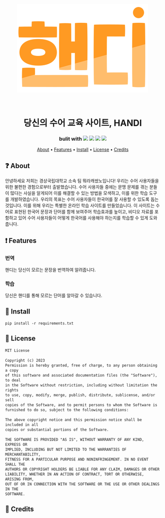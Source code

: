 <p align="center"><img src="static\image\logo\logo2.svg"></p>
<h1 align="center">
  <br>
  당신의 수어 교육 사이트, HANDI
  <br>
</h1>

<h3 align=center>bulit with <img src="https://img.shields.io/badge/django-092E20?style=flat-square&logo=django&logoColor=white"/> <img src="https://img.shields.io/badge/HTML5-E34F26?style=flat-square&logo=html5&logoColor=white"/> <img src="https://img.shields.io/badge/CSS3-1572B6?style=flat-square&logo=css3&logoColor=white"/> <img src="https://img.shields.io/badge/JavaScript-F7DF1E?style=flat-square&logo=javascript&logoColor=black"/></h3>
<div align=center>

</div>
 
<p align="center">
  <a href="#about">About</a>
  •
  <a href="#Features">Features</a>
  •
  <a href="#Install">Install</a>
  •
  <a href="#license">License</a>
  •
  <a href="#credits">Credits</a>
</p>

## ❓ About
안녕하세요 저희는 경상국립대학교 소속 팀 뭐라캐쌌노입니다! 
우리는 수어 사용자들을 위한 불편한 경험으로부터 출발했습니다. 수어 사용자들 중에는 문맹 문제를 겪는 분들이 많다는 사실을 알게되어 이를 해결할 수 있는 방법을 모색하고, 이를 위한 학습 도구를 개발하였습니다.
우리의 목표는 수어 사용자들이 한국어를 잘 사용할 수 있도록 돕는 것입니다. 이를 위해 우리는 특별한 온라인 학습 사이트를 만들었습니다. 이 사이트는 수어로 표현된 한국어 문장과 단어를 함께 보여주어 학습효과를 높이고, 비디오 자료를 포함하고 있어 수어 사용자들이 어떻게 한국어를 사용해야 하는지를 학습할 수 있게 도와줍니다.
## ❗ Features 
### 번역
핸디는 당신이 모르는 문장을 번역하여 알려줍니다.
### 학습
당신은 핸디를 통해 모르는 단어를 알아갈 수 있습니다.
## 📝 Install
```
pip install -r requirements.txt
```
## 📖 License
```
MIT License

Copyright (c) 2023 
Permission is hereby granted, free of charge, to any person obtaining a copy
of this software and associated documentation files (the "Software"), to deal
in the Software without restriction, including without limitation the rights
to use, copy, modify, merge, publish, distribute, sublicense, and/or sell
copies of the Software, and to permit persons to whom the Software is
furnished to do so, subject to the following conditions:

The above copyright notice and this permission notice shall be included in all
copies or substantial portions of the Software.

THE SOFTWARE IS PROVIDED "AS IS", WITHOUT WARRANTY OF ANY KIND, EXPRESS OR
IMPLIED, INCLUDING BUT NOT LIMITED TO THE WARRANTIES OF MERCHANTABILITY,
FITNESS FOR A PARTICULAR PURPOSE AND NONINFRINGEMENT. IN NO EVENT SHALL THE
AUTHORS OR COPYRIGHT HOLDERS BE LIABLE FOR ANY CLAIM, DAMAGES OR OTHER
LIABILITY, WHETHER IN AN ACTION OF CONTRACT, TORT OR OTHERWISE, ARISING FROM,
OUT OF OR IN CONNECTION WITH THE SOFTWARE OR THE USE OR OTHER DEALINGS IN THE
SOFTWARE.
```


## 📜 Credits
